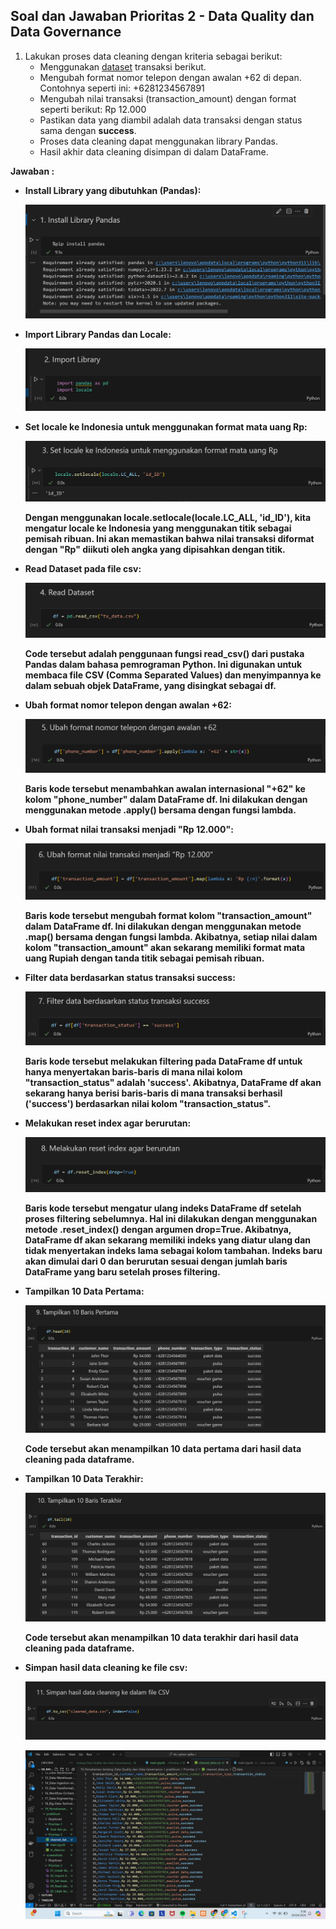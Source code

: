 ## Soal dan Jawaban Prioritas 2 - Data Quality dan Data Governance

1. Lakukan proses data cleaning dengan kriteria sebagai berikut:
    - Menggunakan [dataset](https://gist.github.com/nadirbslmh/070556b27c7949e73fa435be6b9a8081) transaksi berikut.
    - Mengubah format nomor telepon dengan awalan +62 di depan. Contohnya seperti ini: +6281234567891
    - Mengubah nilai transaksi (transaction_amount) dengan format seperti berikut: Rp 12.000
    - Pastikan data yang diambil adalah data transaksi dengan status sama dengan **success**.
    - Proses data cleaning dapat menggunakan library Pandas.
    - Hasil akhir data cleaning disimpan di dalam DataFrame.

**Jawaban :**

- **Install Library yang dibutuhkan (Pandas):**

    ![Install Library](https://github.com/rayhanrere008/de_rayhan-qalby-r/blob/main/19_Pemahaman-tentang-Data-Quality-dan-Data-Governance/screenshots/Prioritas-2/01_Install-library-pandas.png?raw=true)

- **Import Library Pandas dan Locale:**

    ![Import Library](https://github.com/rayhanrere008/de_rayhan-qalby-r/blob/main/19_Pemahaman-tentang-Data-Quality-dan-Data-Governance/screenshots/Prioritas-2/02_Import-library.png?raw=true)

- **Set locale ke Indonesia untuk menggunakan format mata uang Rp:**

    ![Set locale ke Indonesia](https://github.com/rayhanrere008/de_rayhan-qalby-r/blob/main/19_Pemahaman-tentang-Data-Quality-dan-Data-Governance/screenshots/Prioritas-2/03_Set-locale-ke-indonesia.png?raw=true)

    **Dengan menggunakan locale.setlocale(locale.LC_ALL, 'id_ID'), kita mengatur locale ke Indonesia yang menggunakan titik sebagai pemisah ribuan. Ini akan memastikan bahwa nilai transaksi diformat dengan "Rp" diikuti oleh angka yang dipisahkan dengan titik.**

- **Read Dataset pada file csv:**

    ![Read Dataset](https://github.com/rayhanrere008/de_rayhan-qalby-r/blob/main/19_Pemahaman-tentang-Data-Quality-dan-Data-Governance/screenshots/Prioritas-2/04_Read-dataset-file-csv.png?raw=true)

    **Code tersebut adalah penggunaan fungsi read_csv() dari pustaka Pandas dalam bahasa pemrograman Python. Ini digunakan untuk membaca file CSV (Comma Separated Values) dan menyimpannya ke dalam sebuah objek DataFrame, yang disingkat sebagai df.**

- **Ubah format nomor telepon dengan awalan +62:**

    ![Ubah format nomor telepon](https://github.com/rayhanrere008/de_rayhan-qalby-r/blob/main/19_Pemahaman-tentang-Data-Quality-dan-Data-Governance/screenshots/Prioritas-2/05_Ubah-format-telepon-ke-+62.png?raw=true)

    **Baris kode tersebut menambahkan awalan internasional "+62" ke kolom "phone_number" dalam DataFrame df. Ini dilakukan dengan menggunakan metode .apply() bersama dengan fungsi lambda.**

- **Ubah format nilai transaksi menjadi "Rp 12.000":**

    ![Ubah format nilai transaksi](https://github.com/rayhanrere008/de_rayhan-qalby-r/blob/main/19_Pemahaman-tentang-Data-Quality-dan-Data-Governance/screenshots/Prioritas-2/06_Ubah-format-nilai-transaksi.png?raw=true)

    **Baris kode tersebut mengubah format kolom "transaction_amount" dalam DataFrame df. Ini dilakukan dengan menggunakan metode .map() bersama dengan fungsi lambda. Akibatnya, setiap nilai dalam kolom "transaction_amount" akan sekarang memiliki format mata uang Rupiah dengan tanda titik sebagai pemisah ribuan.**

- **Filter data berdasarkan status transaksi success:**

    ![Filter data](https://github.com/rayhanrere008/de_rayhan-qalby-r/blob/main/19_Pemahaman-tentang-Data-Quality-dan-Data-Governance/screenshots/Prioritas-2/07_Filter-data-success.png?raw=true)

    **Baris kode tersebut melakukan filtering pada DataFrame df untuk hanya menyertakan baris-baris di mana nilai kolom "transaction_status" adalah 'success'. Akibatnya, DataFrame df akan sekarang hanya berisi baris-baris di mana transaksi berhasil ('success') berdasarkan nilai kolom "transaction_status".**

- **Melakukan reset index agar berurutan:**

    ![Melakukan reset index](https://github.com/rayhanrere008/de_rayhan-qalby-r/blob/main/19_Pemahaman-tentang-Data-Quality-dan-Data-Governance/screenshots/Prioritas-2/08_Lakukan-reset-index.png?raw=true)

    **Baris kode tersebut mengatur ulang indeks DataFrame df setelah proses filtering sebelumnya. Hal ini dilakukan dengan menggunakan metode .reset_index() dengan argumen drop=True. Akibatnya, DataFrame df akan sekarang memiliki indeks yang diatur ulang dan tidak menyertakan indeks lama sebagai kolom tambahan. Indeks baru akan dimulai dari 0 dan berurutan sesuai dengan jumlah baris DataFrame yang baru setelah proses filtering.**

- **Tampilkan 10 Data Pertama:**

    ![Tampilkan 10 Data Pertama](https://github.com/rayhanrere008/de_rayhan-qalby-r/blob/main/19_Pemahaman-tentang-Data-Quality-dan-Data-Governance/screenshots/Prioritas-2/09_Tampilkan-10-data-pertama.png?raw=true)

    **Code tersebut akan menampilkan 10 data pertama dari hasil data cleaning pada dataframe.**

- **Tampilkan 10 Data Terakhir:**

    ![Tampilkan 10 Data Terakhir](https://github.com/rayhanrere008/de_rayhan-qalby-r/blob/main/19_Pemahaman-tentang-Data-Quality-dan-Data-Governance/screenshots/Prioritas-2/10_Tampilkan-10-data-terakhir.png?raw=true)

    **Code tersebut akan menampilkan 10 data terakhir dari hasil data cleaning pada dataframe.**

- **Simpan hasil data cleaning ke file csv:**

    ![Simpan hasil data cleaning ke file csv](https://github.com/rayhanrere008/de_rayhan-qalby-r/blob/main/19_Pemahaman-tentang-Data-Quality-dan-Data-Governance/screenshots/Prioritas-2/11_Simpan-hasil-data-cleaning-ke-csv.png?raw=true)

    ![Isi file csv](https://github.com/rayhanrere008/de_rayhan-qalby-r/blob/main/19_Pemahaman-tentang-Data-Quality-dan-Data-Governance/screenshots/Prioritas-2/12_Isi-file-cleaning-csv.png?raw=true)


